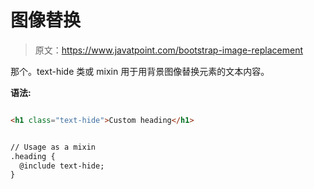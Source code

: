 # 图像替换

> 原文：<https://www.javatpoint.com/bootstrap-image-replacement>

那个。text-hide 类或 mixin 用于用背景图像替换元素的文本内容。

**语法:**

```html

<h1 class="text-hide">Custom heading</h1>

```

```html

// Usage as a mixin
.heading {
  @include text-hide;
}

```